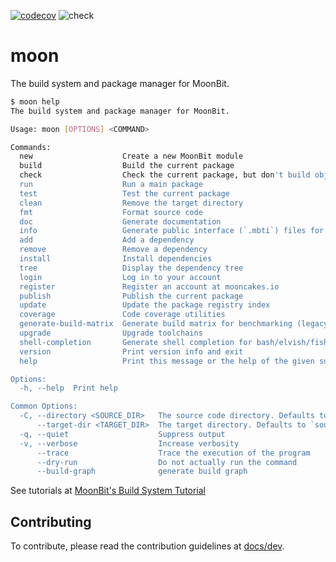[![codecov](https://codecov.io/gh/moonbitlang/moon/graph/badge.svg?token=Wsok0pPEvI)](https://codecov.io/gh/moonbitlang/moon)
![check](https://github.com/moonbitlang/moon/actions/workflows/ci.yml/badge.svg)

# moon

The build system and package manager for MoonBit.

```bash
$ moon help
The build system and package manager for MoonBit.

Usage: moon [OPTIONS] <COMMAND>

Commands:
  new                    Create a new MoonBit module
  build                  Build the current package
  check                  Check the current package, but don't build object files
  run                    Run a main package
  test                   Test the current package
  clean                  Remove the target directory
  fmt                    Format source code
  doc                    Generate documentation
  info                   Generate public interface (`.mbti`) files for all packages in the module
  add                    Add a dependency
  remove                 Remove a dependency
  install                Install dependencies
  tree                   Display the dependency tree
  login                  Log in to your account
  register               Register an account at mooncakes.io
  publish                Publish the current package
  update                 Update the package registry index
  coverage               Code coverage utilities
  generate-build-matrix  Generate build matrix for benchmarking (legacy feature)
  upgrade                Upgrade toolchains
  shell-completion       Generate shell completion for bash/elvish/fish/pwsh/zsh to stdout
  version                Print version info and exit
  help                   Print this message or the help of the given subcommand(s)

Options:
  -h, --help  Print help

Common Options:
  -C, --directory <SOURCE_DIR>   The source code directory. Defaults to the current directory
      --target-dir <TARGET_DIR>  The target directory. Defaults to `source_dir/target`
  -q, --quiet                    Suppress output
  -v, --verbose                  Increase verbosity
      --trace                    Trace the execution of the program
      --dry-run                  Do not actually run the command
      --build-graph              generate build graph
```

See tutorials at
[MoonBit's Build System Tutorial](https://moonbitlang.github.io/moon/tutorial.html)

## Contributing

To contribute, please read the contribution guidelines at
[docs/dev](./docs/dev/README.md).
